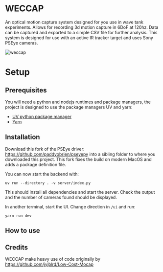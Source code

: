 # WECCAP
An optical motion capture system designed for you use in wave tank experiments. Allows for recording 3d motion capture in 6DoF at 120hz. Data can be captured and exported to a simple CSV file for further analysis. This system is designed for use with an active IR tracker target and uses Sony PSEye cameras.

![weccap](https://github.com/user-attachments/assets/0842abf6-7959-4565-ba4a-3620f1d78960)

# Setup

## Prerequisites

You will need a python and nodejs runtimes and package managers, the project is designed to use the package managers UV and yarn:

- [UV python package manager](https://github.com/astral-sh/uv)
- [Yarn](https://yarnpkg.com/)

## Installation

Download this fork of the PSEye driver: https://github.com/paddyobrien/pseyepy into a sibling folder to where you downloaded this project. This fork fixes the build on modern MacOS and adds a package definition file.

You can now start the backend with:

```
uv run --directory . -v server/index.py
``` 

This should install all dependencies and start the server. Check the output and the number of cameras found should be displayed.

In another terminal, start the UI. Change direction in `/ui` and run:

```
yarn run dev
```


## How to use
## Credits
WECCAP make heavy use of code originally by https://github.com/jyjblrd/Low-Cost-Mocap
